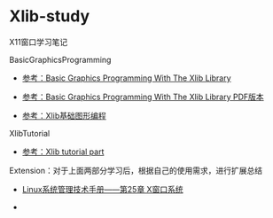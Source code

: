 # Xlib-study
X11窗口学习笔记

BasicGraphicsProgramming 

- [参考：Basic Graphics Programming With The Xlib Library](https://osiris.df.unipi.it/~moruzzi/xlib-programming.html#xlib_compile)

- [参考：Basic Graphics Programming With The Xlib Library PDF版本 ](https://ftp.dim13.org/pub/doc/Xlib.pdf)

- [参考：Xlib基础图形编程](https://blog.csdn.net/arag2009/article/details/18408113)

XlibTutorial 

- [参考：Xlib tutorial part](http://xopendisplay.hilltopia.ca/2009/Jan/Xlib-tutorial-part-1----Beginnings.html)

Extension：对于上面两部分学习后，根据自己的使用需求，进行扩展总结

- [Linux系统管理技术手册——第25章 X窗口系统](https://blog.csdn.net/github_39312212/article/details/127589389)

- []()
